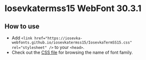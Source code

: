 # Iosevkatermss15 WebFont 30.3.1

## How to use

- Add `<link href="https://iosevka-webfonts.github.io/iosevkatermss15/IosevkaTermSS15.css" rel="stylesheet" />` to your `<head>`.
- Check out the [CSS file](./IosevkaTermSS15.css) for browsing the name of font family.
